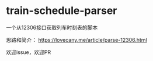 # train-schedule-parser
一个从12306接口获取列车时刻表的脚本

思路和简介：
https://lovecany.me/article/parse-12306.html

欢迎issue，欢迎PR
